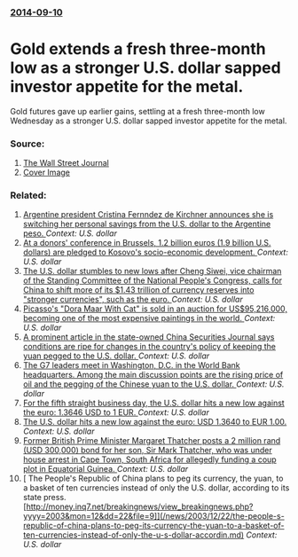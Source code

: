### [2014-09-10](/news/2014/09/10/index.md)

# Gold extends a fresh three-month low as a stronger U.S. dollar sapped investor appetite for the metal. 

Gold futures gave up earlier gains, settling at a fresh three-month low Wednesday as a stronger U.S. dollar sapped investor appetite for the metal.


### Source:

1. [The Wall Street Journal](http://online.wsj.com/articles/gold-prices-turn-higher-after-sinking-to-three-month-low-1410361825)
1. [Cover Image](https://si.wsj.net/img/WSJ_Logo_black_social.gif)

### Related:

1. [Argentine president Cristina Fernndez de Kirchner announces she is switching her personal savings from the U.S. dollar to the Argentine peso. ](/news/2012/06/7/argentine-president-cristina-fernandez-de-kirchner-announces-she-is-switching-her-personal-savings-from-the-u-s-dollar-to-the-argentine-pes.md) _Context: U.S. dollar_
2. [ At a donors' conference in Brussels, 1.2 billion euros (1.9 billion U.S. dollars) are pledged to Kosovo's socio-economic development. ](/news/2008/07/11/at-a-donors-conference-in-brussels-1-2-billion-euros-1-9-billion-u-s-dollars-are-pledged-to-kosovo-s-socio-economic-development.md) _Context: U.S. dollar_
3. [ The U.S. dollar stumbles to new lows after Cheng Siwei, vice chairman of the Standing Committee of the National People's Congress, calls for China to shift more of its $1.43 trillion of currency reserves into "stronger currencies", such as the euro. ](/news/2007/11/7/the-u-s-dollar-stumbles-to-new-lows-after-cheng-siwei-vice-chairman-of-the-standing-committee-of-the-national-people-s-congress-calls-fo.md) _Context: U.S. dollar_
4. [ Picasso's "Dora Maar With Cat" is sold in an auction for US$95,216,000, becoming one of the most expensive paintings in the world. ](/news/2006/05/4/picasso-s-dora-maar-with-cat-is-sold-in-an-auction-for-us-95-216-000-becoming-one-of-the-most-expensive-paintings-in-the-world.md) _Context: U.S. dollar_
5. [ A prominent article in the state-owned China Securities Journal says conditions are ripe for changes in the country's policy of keeping the yuan pegged to the U.S. dollar. ](/news/2005/04/29/a-prominent-article-in-the-state-owned-china-securities-journal-says-conditions-are-ripe-for-changes-in-the-country-s-policy-of-keeping-the.md) _Context: U.S. dollar_
6. [ The G7 leaders meet in Washington, D.C. in the World Bank headquarters. Among the main discussion points are the rising price of oil and the pegging of the Chinese yuan to the U.S. dollar. ](/news/2005/04/16/the-g7-leaders-meet-in-washington-d-c-in-the-world-bank-headquarters-among-the-main-discussion-points-are-the-rising-price-of-oil-and-th.md) _Context: U.S. dollar_
7. [ For the fifth straight business day, the U.S. dollar hits a new low against the euro: 1.3646 USD to 1 EUR. ](/news/2004/12/29/for-the-fifth-straight-business-day-the-u-s-dollar-hits-a-new-low-against-the-euro-1-3646-usd-to-1-eur.md) _Context: U.S. dollar_
8. [ The U.S. dollar hits a new low against the euro: USD 1.3640 to EUR 1.00. ](/news/2004/12/27/the-u-s-dollar-hits-a-new-low-against-the-euro-usd-1-3640-to-eur-1-00.md) _Context: U.S. dollar_
9. [ Former British Prime Minister Margaret Thatcher posts a 2 million rand (USD 300,000) bond for her son, Sir Mark Thatcher, who was under house arrest in Cape Town, South Africa for allegedly funding a coup plot in Equatorial Guinea. ](/news/2004/09/1/former-british-prime-minister-margaret-thatcher-posts-a-2-million-rand-usd-300-000-bond-for-her-son-sir-mark-thatcher-who-was-under-hou.md) _Context: U.S. dollar_
10. [ The People's Republic of China plans to peg its currency, the yuan, to a basket of ten currencies instead of only the U.S. dollar, according to its state press. [http://money.inq7.net/breakingnews/view_breakingnews.php?yyyy=2003&mon=12&dd=22&file=9]](/news/2003/12/22/the-people-s-republic-of-china-plans-to-peg-its-currency-the-yuan-to-a-basket-of-ten-currencies-instead-of-only-the-u-s-dollar-accordin.md) _Context: U.S. dollar_
